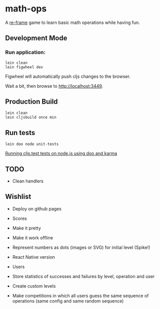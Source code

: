 # math-ops

A [re-frame](https://github.com/Day8/re-frame) game
to learn basic math operations while having fun.

## Development Mode

### Run application:

```
lein clean
lein figwheel dev
```

Figwheel will automatically push cljs changes to the browser.

Wait a bit, then browse to [http://localhost:3449](http://localhost:3449).

## Production Build

```
lein clean
lein cljsbuild once min
```

## Run tests

```
lein doo node unit-tests
```
[Running cljs.test tests on node.js using doo and karma](http://garajeando.blogspot.com.es/2016/04/running-cljstest-tests-on-nodejs-using.html)

## TODO

- Clean handlers

## Wishlist

- Deploy on github pages

- Scores

- Make it pretty

- Make it work offline

- Represent numbers as dots (images or SVG) for initial level (Spike!)

- React Native version

- Users

- Store statistics of successes and failures by level, operation and user

- Create custom levels

- Make competitions in which all users guess the same sequence of operations
(same config and same random sequence)
